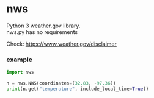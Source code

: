 # nws
Python 3 weather.gov library.  
nws.py has no requirements

Check: https://www.weather.gov/disclaimer

### example
```python
import nws

n = nws.NWS(coordinates=(32.83, -97.36))
print(n.get("temperature", include_local_time=True))
